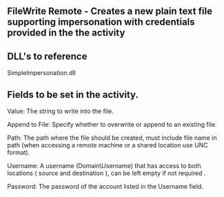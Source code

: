 ## FileWrite Remote - Creates a new plain text file supporting impersonation with credentials provided in the the activity

## DLL's to reference

SimpleImpersonation.dll

## Fields to be set in the activity.

Value: The string to write into the file.

Append to File: Specify whether to overwrite or append to an existing file.

Path: The path where the file should be created, must include file name in path (when accessing a remote machine or a shared location use UNC format).

Username: A username (Domain\Username) that has access to both locations ( source and destination ), can be left empty if not required .

Password: The password of the account listed in the Username field.
